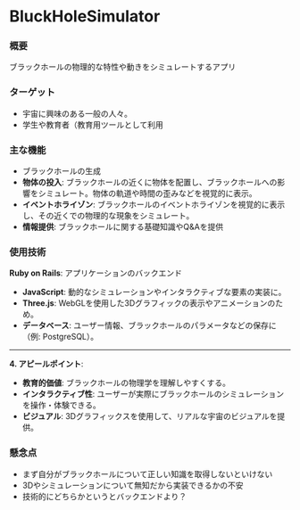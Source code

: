 # BluckHoleSimulator

### 概要

ブラックホールの物理的な特性や動きをシミュレートするアプリ

### ターゲット

- 宇宙に興味のある一般の人々。
- 学生や教育者（教育用ツールとして利用

### 主な機能

- ブラックホールの生成
- **物体の投入**: ブラックホールの近くに物体を配置し、ブラックホールへの影響をシミュレート。物体の軌道や時間の歪みなどを視覚的に表示。
- **イベントホライゾン**: ブラックホールのイベントホライゾンを視覚的に表示し、その近くでの物理的な現象をシミュレート。
- **情報提供**: ブラックホールに関する基礎知識やQ&Aを提供
### 使用技術

**Ruby on Rails**: アプリケーションのバックエンド

- **JavaScript**: 動的なシミュレーションやインタラクティブな要素の実装に。
- **Three.js**: WebGLを使用した3Dグラフィックの表示やアニメーションのため。
- **データベース**: ユーザー情報、ブラックホールのパラメータなどの保存に（例: PostgreSQL）。

---

**4. アピールポイント**:

- **教育的価値**: ブラックホールの物理学を理解しやすくする。
- **インタラクティブ性**: ユーザーが実際にブラックホールのシミュレーションを操作・体験できる。
- **ビジュアル**: 3Dグラフィックスを使用して、リアルな宇宙のビジュアルを提供。

### 懸念点

- まず自分がブラックホールについて正しい知識を取得しないといけない
- 3Dやシミュレーションについて無知だから実装できるかの不安
- 技術的にどちらかというとバックエンドより？
